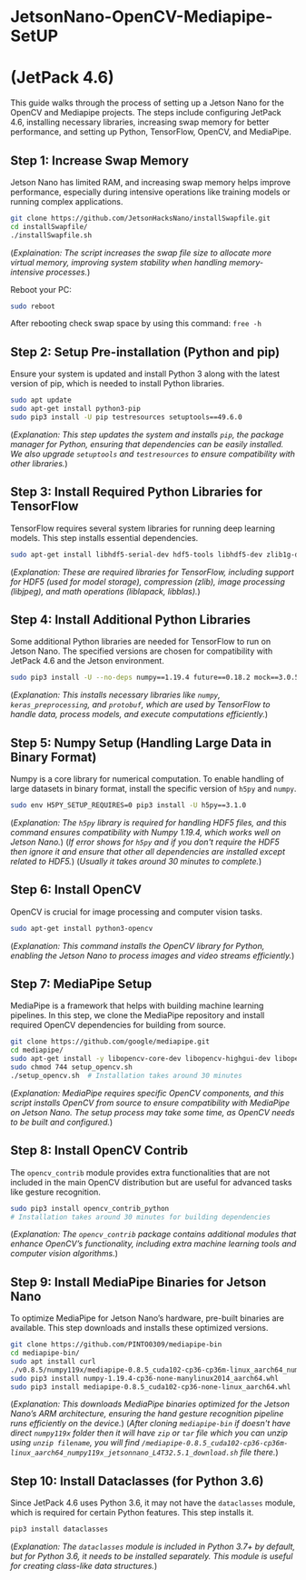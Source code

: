 # JetsonNano-OpenCV-Mediapipe-SetUP
# (JetPack 4.6)

This guide walks through the process of setting up a Jetson Nano for the OpenCV and Mediapipe projects. The steps include configuring JetPack 4.6, installing necessary libraries, increasing swap memory for better performance, and setting up Python, TensorFlow, OpenCV, and MediaPipe.

## Step 1: Increase Swap Memory

Jetson Nano has limited RAM, and increasing swap memory helps improve performance, especially during intensive operations like training models or running complex applications.

```bash
git clone https://github.com/JetsonHacksNano/installSwapfile.git
cd installSwapfile/
./installSwapfile.sh
```

(*Explaination: The script increases the swap file size to allocate more virtual memory, improving system stability when handling memory-intensive processes.*)

Reboot your PC: 
```bash
sudo reboot
```
After rebooting check swap space  by using this command:   `free -h`

## Step 2: Setup Pre-installation (Python and pip)

Ensure your system is updated and install Python 3 along with the latest version of pip, which is needed to install Python libraries.

```bash
sudo apt update
sudo apt-get install python3-pip
sudo pip3 install -U pip testresources setuptools==49.6.0
```
(*Explanation: This step updates the system and installs `pip`, the package manager for Python, ensuring that dependencies can be easily installed. We also upgrade `setuptools` and `testresources` to ensure compatibility with other libraries.*)

## Step 3: Install Required Python Libraries for TensorFlow

TensorFlow requires several system libraries for running deep learning models. This step installs essential dependencies.

```bash
sudo apt-get install libhdf5-serial-dev hdf5-tools libhdf5-dev zlib1g-dev zip libjpeg8-dev liblapack-dev libblas-dev gfortran
```
(*Explanation: These are required libraries for TensorFlow, including support for HDF5 (used for model storage), compression (zlib), image processing (libjpeg), and math operations (liblapack, libblas).*)

## Step 4: Install Additional Python Libraries

Some additional Python libraries are needed for TensorFlow to run on Jetson Nano. The specified versions are chosen for compatibility with JetPack 4.6 and the Jetson environment.

```bash
sudo pip3 install -U --no-deps numpy==1.19.4 future==0.18.2 mock==3.0.5 keras_preprocessing==1.1.2 keras_applications==1.0.8 gast==0.4.0 protobuf pybind11 cython pkgconfig
```
(*Explanation: This installs necessary libraries like `numpy`, `keras_preprocessing`, and `protobuf`, which are used by TensorFlow to handle data, process models, and execute computations efficiently.*)

## Step 5: Numpy Setup (Handling Large Data in Binary Format)

Numpy is a core library for numerical computation. To enable handling of large datasets in binary format, install the specific version of  `h5py` and `numpy`.

```bash
sudo env H5PY_SETUP_REQUIRES=0 pip3 install -U h5py==3.1.0
```
(*Explanation: The `h5py` library is required for handling HDF5 files, and this command ensures compatibility with Numpy 1.19.4, which works well on Jetson Nano.*)
(*If error shows for `h5py` and if you don't require the HDF5 then ignore it and ensure that other all dependencies are installed except related to HDF5.*)
(*Usually it takes around 30 minutes to complete.*)

## Step 6: Install OpenCV

OpenCV is crucial for image processing and computer vision tasks.

```bash
sudo apt-get install python3-opencv
```
(*Explanation: This command installs the OpenCV library for Python, enabling the Jetson Nano to process images and video streams efficiently.*)

## Step 7: MediaPipe Setup

MediaPipe is a framework that helps with building machine learning pipelines. In this step, we clone the MediaPipe repository and install required OpenCV dependencies for building from source.

```bash
git clone https://github.com/google/mediapipe.git
cd mediapipe/
sudo apt-get install -y libopencv-core-dev libopencv-highgui-dev libopencv-calib3d-dev libopencv-features2d-dev libopencv-imgproc-dev libopencv-video-dev
sudo chmod 744 setup_opencv.sh
./setup_opencv.sh  # Installation takes around 30 minutes
```
(*Explanation: MediaPipe requires specific OpenCV components, and this script installs OpenCV from source to ensure compatibility with MediaPipe on Jetson Nano. The setup process may take some time, as OpenCV needs to be built and configured.*)

## Step 8: Install OpenCV Contrib

The `opencv_contrib` module provides extra functionalities that are not included in the main OpenCV distribution but are useful for advanced tasks like gesture recognition.

```bash
sudo pip3 install opencv_contrib_python
# Installation takes around 30 minutes for building dependencies
```
(*Explanation: The `opencv_contrib` package contains additional modules that enhance OpenCV’s functionality, including extra machine learning tools and computer vision algorithms.*)

## Step 9: Install MediaPipe Binaries for Jetson Nano

To optimize MediaPipe for Jetson Nano’s hardware, pre-built binaries are available. This step downloads and installs these optimized versions.

```bash
git clone https://github.com/PINTO0309/mediapipe-bin
cd mediapipe-bin/
sudo apt install curl
./v0.8.5/numpy119x/mediapipe-0.8.5_cuda102-cp36-cp36m-linux_aarch64_numpy119x_jetsonnano_L4T32.5.1_download.sh
sudo pip3 install numpy-1.19.4-cp36-none-manylinux2014_aarch64.whl
sudo pip3 install mediapipe-0.8.5_cuda102-cp36-none-linux_aarch64.whl
```
(*Explanation: This downloads MediaPipe binaries optimized for the Jetson Nano’s ARM architecture, ensuring the hand gesture recognition pipeline runs efficiently on the device.*)
(*After cloning `mediapipe-bin` if doesn't have direct `numpy119x` folder then it will have `zip` or `tar` file which you can unzip using `unzip filename`, you will find `/mediapipe-0.8.5_cuda102-cp36-cp36m-linux_aarch64_numpy119x_jetsonnano_L4T32.5.1_download.sh` file there.*)

## Step 10: Install Dataclasses (for Python 3.6)

Since JetPack 4.6 uses Python 3.6, it may not have the `dataclasses` module, which is required for certain Python features. This step installs it.

```bash
pip3 install dataclasses
```
(*Explanation: The `dataclasses` module is included in Python 3.7+ by default, but for Python 3.6, it needs to be installed separately. This module is useful for creating class-like data structures.*)
